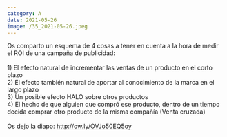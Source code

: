 ```yaml
--- 
category: A 
date: 2021-05-26 
image: /35_2021-05-26.jpeg 
--- 
```


Os comparto un esquema de 4 cosas a tener en cuenta a la hora de medir el ROI de una campaña de publicidad:<br><br>1) El efecto natural de incrementar las ventas de un producto en el corto plazo<br>2) El efecto también natural de aportar al conocimiento de la marca en el largo plazo<br>3) Un posible efecto HALO sobre otros productos<br>4) El hecho de que alguien que compró ese producto, dentro de un tiempo decida comprar otro producto de la misma compañía (Venta cruzada)<br><br>Os dejo la diapo:  http://ow.ly/OVJo50EQ5oy